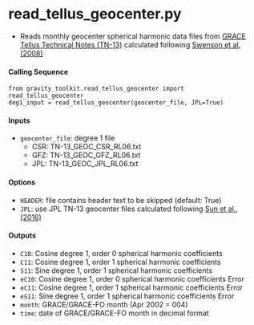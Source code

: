 read_tellus_geocenter.py
========================

- Reads monthly geocenter spherical harmonic data files from [GRACE Tellus Technical Notes (TN-13)](https://podaac-tools.jpl.nasa.gov/drive/files/allData/tellus/L2/degree_1) calculated following [Swenson et al. (2008)](https://doi.org/10.1029/2007JB005338)

#### Calling Sequence
```
from gravity_toolkit.read_tellus_geocenter import read_tellus_geocenter
deg1_input = read_tellus_geocenter(geocenter_file, JPL=True)
```

#### Inputs
 - `geocenter_file`: degree 1 file
     - CSR: TN-13_GEOC_CSR_RL06.txt
     - GFZ: TN-13_GEOC_GFZ_RL06.txt
     - JPL: TN-13_GEOC_JPL_RL06.txt

#### Options
 - `HEADER`: file contains header text to be skipped (default: True)
 - `JPL`: use JPL TN-13 geocenter files calculated following [Sun et al., (2016)](https://doi.org/10.1007/s00190-015-0852-y)

#### Outputs
 - `C10`: Cosine degree 1, order 0 spherical harmonic coefficients
 - `C11`: Cosine degree 1, order 1 spherical harmonic coefficients
 - `S11`: Sine degree 1, order 1 spherical harmonic coefficients
 - `eC10`: Cosine degree 1, order 0 spherical harmonic coefficients Error
 - `eC11`: Cosine degree 1, order 1 spherical harmonic coefficients Error
 - `eS11`: Sine degree 1, order 1 spherical harmonic coefficients Error
 - `month`: GRACE/GRACE-FO month (Apr 2002 = 004)
 - `time`: date of GRACE/GRACE-FO month in decimal format
